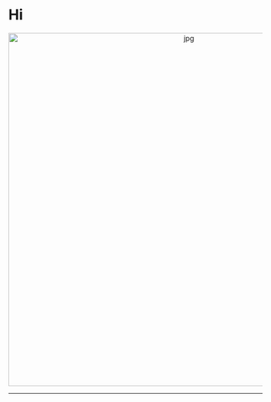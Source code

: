 # Hi

<div align="center">
<img hight="300" width="700" alt="jpg" align="center"https://github.com/darksoul228/darksoul228/blob/main/assets/kaguya.jpg">
</div>

*************
